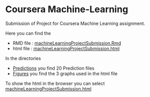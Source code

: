 # Coursera Machine-Learning
Submission of Project for Coursera Machine Learning assignment.

Here you can find the
- RMD file : [machineLearningProjectSubmission.Rmd](https://github.com/PeterGeers/Machine-Learning/blob/master/machineLearningProjectSubmission.Rmd)
- html file : [machineLearningProjectSubmission.html](https://github.com/PeterGeers/Machine-Learning/blob/master/machineLearningProjectSubmission.html)

In the directories
- [Predictions](https://github.com/PeterGeers/Machine-Learning/tree/master/Predictions) you find 20 Prediction files
- [Figures](https://github.com/PeterGeers/Machine-Learning/tree/master/machineLearningProjectSubmission_files/figure-html) you find the 3 graphs used in the html file

To show the html in the browser you can select [machineLearningProjectSubmission.html](https://github.com/PeterGeers/Machine-Learning/blob/master/machineLearningProjectSubmission.html)
